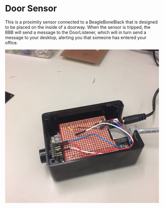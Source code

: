 # Door Sensor

This is a proximity sensor connected to a BeagleBoneBlack that is designed to be placed on the inside of a doorway. When the sensor is tripped, the BBB will send a message to the DoorListener, which will in turn send a message to your desktop, alerting you that someone has entered your office.

![alt text](screenshots/sensor.jpg)
